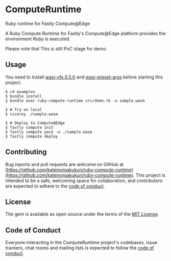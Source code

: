 # ComputeRuntime

Ruby runtime for Fastly Compute@Edge

A Ruby Compute Runtime for Fastly's Compute@Edge platform provides the environment Ruby is executed.

Please note that This is still PoC stage for demo

## Usage

You need to install [wasi-vfs 0.5.0](https://github.com/kateinoigakukun/wasi-vfs/releases/tag/v0.5.0) and [wasi-preset-args](https://github.com/kateinoigakukun/wasi-preset-args/) before starting this project.

```console
$ cd examples
$ bundle install
$ bundle exec ruby-compute-runtime src/demo.rb -o sample.wasm

$ # Try on local
$ viceroy ./sample.wasm

$ # Deploy to Compute@Edge
$ fastly compute init
$ fastly compute pack -w ./sample.wasm
$ fastly compute deploy
```

## Contributing

Bug reports and pull requests are welcome on GitHub at [https://github.com/kateinoigakukun/ruby-compute-runtime](https://github.com/kateinoigakukun/ruby-compute-runtime). This project is intended to be a safe, welcoming space for collaboration, and contributors are expected to adhere to the [code of conduct](https://github.com/kateinoigakukun/compute_runtime/blob/main/CODE_OF_CONDUCT.md).

## License

The gem is available as open source under the terms of the [MIT License](https://opensource.org/licenses/MIT).

## Code of Conduct

Everyone interacting in the ComputeRuntime project's codebases, issue trackers, chat rooms and mailing lists is expected to follow the [code of conduct](https://github.com/kateinoigakukun/compute_runtime/blob/main/CODE_OF_CONDUCT.md).
